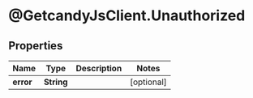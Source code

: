 # @GetcandyJsClient.Unauthorized

## Properties

Name | Type | Description | Notes
------------ | ------------- | ------------- | -------------
**error** | **String** |  | [optional] 


